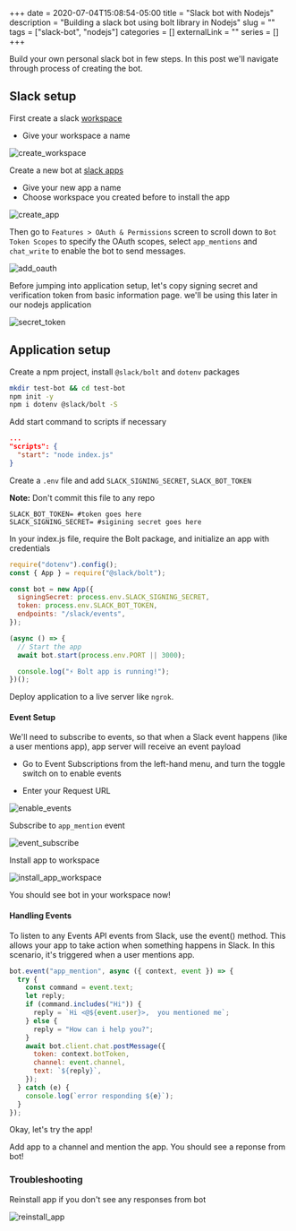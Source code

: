 +++ 
date = 2020-07-04T15:08:54-05:00
title = "Slack bot with Nodejs"
description = "Building a slack bot using bolt library in Nodejs"
slug = "" 
tags = ["slack-bot", "nodejs"]
categories = []
externalLink = ""
series = []
+++

Build your own personal slack bot in few steps. In this post we'll navigate through process of creating the bot.

## Slack setup

First create a slack [workspace](https://slack.com/intl/en-ng/create#email)

- Give your workspace a name

![create_workspace](/images/slack-bot/create_workspace.png)

Create a new bot at [slack apps](https://api.slack.com/apps)

- Give your new app a name
- Choose workspace you created before to install the app

![create_app](/images/slack-bot/create_app.png)

Then go to `Features > OAuth & Permissions` screen to scroll down to `Bot Token Scopes` to specify the OAuth scopes, select `app_mentions` and `chat_write` to enable the bot to send messages.

![add_oauth](/images/slack-bot/add_oauth.png)

Before jumping into application setup, let's copy signing secret and verification token from basic information page. we'll be using this later in our nodejs application

![secret_token](/images/slack-bot/secret_token.png)

## Application setup

Create a npm project, install `@slack/bolt` and `dotenv` packages

```bash
mkdir test-bot && cd test-bot
npm init -y
npm i dotenv @slack/bolt -S
```

Add start command to scripts if necessary

```json
...
"scripts": {
  "start": "node index.js"
}
```

Create a `.env` file and add `SLACK_SIGNING_SECRET`, `SLACK_BOT_TOKEN`

**Note:** Don't commit this file to any repo

```env
SLACK_BOT_TOKEN= #token goes here
SLACK_SIGNING_SECRET= #sigining secret goes here
```

In your index.js file, require the Bolt package, and initialize an app with credentials

```javascript
require("dotenv").config();
const { App } = require("@slack/bolt");

const bot = new App({
  signingSecret: process.env.SLACK_SIGNING_SECRET,
  token: process.env.SLACK_BOT_TOKEN,
  endpoints: "/slack/events",
});

(async () => {
  // Start the app
  await bot.start(process.env.PORT || 3000);

  console.log("⚡️ Bolt app is running!");
})();
```

Deploy application to a live server like `ngrok`.

#### Event Setup

We'll need to subscribe to events, so that when a Slack event happens (like a user mentions app), app server will receive an event payload

- Go to Event Subscriptions from the left-hand menu, and turn the toggle switch on to enable events

- Enter your Request URL

![enable_events](/images/slack-bot/enable_events.png)

Subscribe to `app_mention` event

![event_subscribe](/images/slack-bot/event_subscribe.png)

Install app to workspace

![install_app_workspace](/images/slack-bot/install_app_workspace.png)

You should see bot in your workspace now!

#### Handling Events

To listen to any Events API events from Slack, use the event() method. This allows your app to take action when something happens in Slack. In this scenario, it's triggered when a user mentions app.

```javascript
bot.event("app_mention", async ({ context, event }) => {
  try {
    const command = event.text;
    let reply;
    if (command.includes("Hi")) {
      reply = `Hi <@${event.user}>,  you mentioned me`;
    } else {
      reply = "How can i help you?";
    }
    await bot.client.chat.postMessage({
      token: context.botToken,
      channel: event.channel,
      text: `${reply}`,
    });
  } catch (e) {
    console.log(`error responding ${e}`);
  }
});
```

Okay, let's try the app!

Add app to a channel and mention the app. You should see a reponse from bot!

### Troubleshooting

Reinstall app if you don't see any responses from bot

![reinstall_app](/images/slack-bot/reinstall_app.png)

